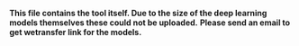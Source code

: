**This file contains the tool itself. Due to the size of the deep learning models themselves these could not be uploaded.**
**Please send an email to get wetransfer link for the models.**
